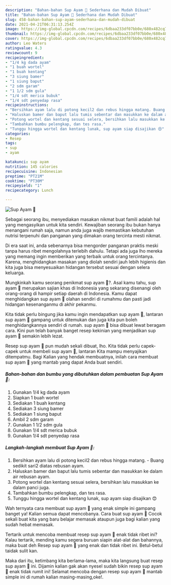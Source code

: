 ```yaml
---
description: "Bahan-bahan Sup Ayam 🍲 Sederhana dan Mudah Dibuat"
title: "Bahan-bahan Sup Ayam 🍲 Sederhana dan Mudah Dibuat"
slug: 458-bahan-bahan-sup-ayam-sederhana-dan-mudah-dibuat
date: 2021-04-21T06:31:13.254Z
image: https://img-global.cpcdn.com/recipes/6dbaa233df07bb0e/680x482cq70/sup-ayam-🍲-foto-resep-utama.jpg
thumbnail: https://img-global.cpcdn.com/recipes/6dbaa233df07bb0e/680x482cq70/sup-ayam-🍲-foto-resep-utama.jpg
cover: https://img-global.cpcdn.com/recipes/6dbaa233df07bb0e/680x482cq70/sup-ayam-🍲-foto-resep-utama.jpg
author: Leo Waters
ratingvalue: 4.3
reviewcount: 9
recipeingredient:
- "1/4 kg dada ayam"
- "1 buah wortel"
- "1 buah kentang"
- "3 siung bamer"
- "1 siung baput"
- "2 sdm garam"
- "1 1/2 sdm gula"
- "1/4 sdt merica bubuk"
- "1/4 sdt penyedap rasa"
recipeinstructions:
- "Bersihkan ayam lalu di potong kecil2 dan rebus hingga matang. Buang sedikit sari2 diatas rebusan ayam."
- "Haluskan bamer dan baput lalu tumis sebentar dan masukkan ke dalam air rebusan ayam."
- "Potong wortel dan kentang sesuai selera, bersihkan lalu masukkan ke dalam panci juga."
- "Tambahkan bumbu pelengkap, dan tes rasa."
- "Tunggu hingga wortel dan kentang lunak, sup ayam siap disajikan 😍"
categories:
- Resep
tags:
- sup
- ayam

katakunci: sup ayam 
nutrition: 145 calories
recipecuisine: Indonesian
preptime: "PT21M"
cooktime: "PT30M"
recipeyield: "1"
recipecategory: Lunch

---
```



![Sup Ayam 🍲](https://img-global.cpcdn.com/recipes/6dbaa233df07bb0e/680x482cq70/sup-ayam-🍲-foto-resep-utama.jpg)

Sebagai seorang ibu, menyediakan masakan nikmat buat famili adalah hal yang mengasyikan untuk kita sendiri. Kewajiban seorang ibu bukan hanya menangani rumah saja, namun anda juga wajib memastikan kebutuhan nutrisi terpenuhi dan panganan yang dimakan orang tercinta mesti nikmat.

Di era  saat ini, anda sebenarnya bisa mengorder panganan praktis meski tanpa harus ribet mengolahnya terlebih dahulu. Tetapi ada juga lho mereka yang memang ingin memberikan yang terbaik untuk orang tercintanya. Karena, menghidangkan masakan yang diolah sendiri jauh lebih higienis dan kita juga bisa menyesuaikan hidangan tersebut sesuai dengan selera keluarga. 



Mungkinkah kamu seorang penikmat sup ayam 🍲?. Asal kamu tahu, sup ayam 🍲 merupakan sajian khas di Indonesia yang sekarang disenangi oleh orang-orang di hampir setiap daerah di Indonesia. Kamu dapat menghidangkan sup ayam 🍲 olahan sendiri di rumahmu dan pasti jadi hidangan kesenanganmu di akhir pekanmu.

Kita tidak perlu bingung jika kamu ingin mendapatkan sup ayam 🍲, lantaran sup ayam 🍲 gampang untuk ditemukan dan juga kita pun boleh menghidangkannya sendiri di rumah. sup ayam 🍲 bisa dibuat lewat beragam cara. Kini pun telah banyak banget resep kekinian yang menjadikan sup ayam 🍲 semakin lebih lezat.

Resep sup ayam 🍲 pun mudah sekali dibuat, lho. Kita tidak perlu capek-capek untuk membeli sup ayam 🍲, lantaran Kita mampu menyajikan ditempatmu. Bagi Kalian yang hendak membuatnya, inilah cara membuat sup ayam 🍲 yang mantab yang dapat Anda buat sendiri.

<!--inarticleads1-->

##### Bahan-bahan dan bumbu yang dibutuhkan dalam pembuatan Sup Ayam 🍲:

1. Gunakan 1/4 kg dada ayam
1. Siapkan 1 buah wortel
1. Sediakan 1 buah kentang
1. Sediakan 3 siung bamer
1. Sediakan 1 siung baput
1. Ambil 2 sdm garam
1. Gunakan 1 1/2 sdm gula
1. Gunakan 1/4 sdt merica bubuk
1. Gunakan 1/4 sdt penyedap rasa




<!--inarticleads2-->

##### Langkah-langkah membuat Sup Ayam 🍲:

1. Bersihkan ayam lalu di potong kecil2 dan rebus hingga matang. - Buang sedikit sari2 diatas rebusan ayam.
1. Haluskan bamer dan baput lalu tumis sebentar dan masukkan ke dalam air rebusan ayam.
1. Potong wortel dan kentang sesuai selera, bersihkan lalu masukkan ke dalam panci juga.
1. Tambahkan bumbu pelengkap, dan tes rasa.
1. Tunggu hingga wortel dan kentang lunak, sup ayam siap disajikan 😍




Wah ternyata cara membuat sup ayam 🍲 yang enak simple ini gampang banget ya! Kalian semua dapat mencobanya. Cara buat sup ayam 🍲 Cocok sekali buat kita yang baru belajar memasak ataupun juga bagi kalian yang sudah hebat memasak.

Tertarik untuk mencoba membuat resep sup ayam 🍲 enak tidak ribet ini? Kalau tertarik, mending kamu segera buruan siapin alat-alat dan bahannya, maka buat deh Resep sup ayam 🍲 yang enak dan tidak ribet ini. Betul-betul taidak sulit kan. 

Maka dari itu, ketimbang kita berlama-lama, maka kita langsung buat resep sup ayam 🍲 ini. Dijamin kalian gak akan nyesel sudah bikin resep sup ayam 🍲 enak tidak rumit ini! Selamat mencoba dengan resep sup ayam 🍲 mantab simple ini di rumah kalian masing-masing,oke!.

